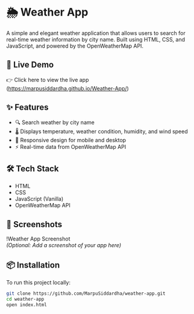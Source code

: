 # 🌦️ Weather App

A simple and elegant weather application that allows users to search for real-time weather information by city name. Built using HTML, CSS, and JavaScript, and powered by the OpenWeatherMap API.

## 🚀 Live Demo

👉 Click here to view the live app  
(https://marpusiddardha.github.io/Weather-App/)

## ✨ Features

- 🔍 Search weather by city name
- 🌡️ Displays temperature, weather condition, humidity, and wind speed
- 📱 Responsive design for mobile and desktop
- ⚡ Real-time data from OpenWeatherMap API

## 🛠️ Tech Stack

- HTML
- CSS
- JavaScript (Vanilla)
- OpenWeatherMap API

## 📸 Screenshots

!Weather App Screenshot  
*(Optional: Add a screenshot of your app here)*

## 📦 Installation

To run this project locally:

```bash
git clone https://github.com/MarpuSiddardha/weather-app.git
cd weather-app
open index.html
